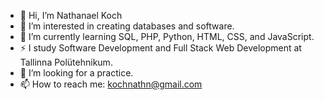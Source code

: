 - 👋 Hi, I’m Nathanael Koch
- 👀 I’m interested in creating databases and software.
- 🌱 I’m currently learning SQL, PHP, Python, HTML, CSS, and JavaScript.
- ⚡ I study Software Development and Full Stack Web Development at Tallinna Polütehnikum.
- 💞️ I’m looking for a practice.
- 📫 How to reach me: kochnathn@gmail.com

<!---
NathKoch/NathKoch is a ✨ special ✨ repository because its `README.md` (this file) appears on your GitHub profile.
You can click the Preview link to take a look at your changes.
--->
